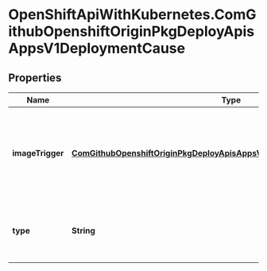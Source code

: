 # OpenShiftApiWithKubernetes.ComGithubOpenshiftOriginPkgDeployApisAppsV1DeploymentCause

## Properties
Name | Type | Description | Notes
------------ | ------------- | ------------- | -------------
**imageTrigger** | [**ComGithubOpenshiftOriginPkgDeployApisAppsV1DeploymentCauseImageTrigger**](ComGithubOpenshiftOriginPkgDeployApisAppsV1DeploymentCauseImageTrigger.md) | ImageTrigger contains the image trigger details, if this trigger was fired based on an image change | [optional] 
**type** | **String** | Type of the trigger that resulted in the creation of a new deployment | 



